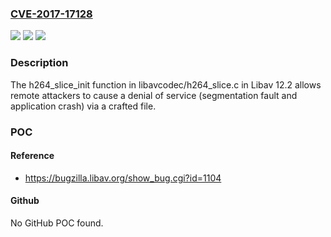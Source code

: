 ### [CVE-2017-17128](https://cve.mitre.org/cgi-bin/cvename.cgi?name=CVE-2017-17128)
![](https://img.shields.io/static/v1?label=Product&message=n%2Fa&color=blue)
![](https://img.shields.io/static/v1?label=Version&message=n%2Fa&color=blue)
![](https://img.shields.io/static/v1?label=Vulnerability&message=n%2Fa&color=brighgreen)

### Description

The h264_slice_init function in libavcodec/h264_slice.c in Libav 12.2 allows remote attackers to cause a denial of service (segmentation fault and application crash) via a crafted file.

### POC

#### Reference
- https://bugzilla.libav.org/show_bug.cgi?id=1104

#### Github
No GitHub POC found.

